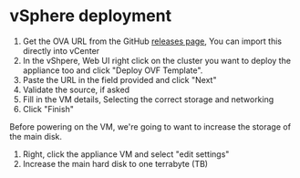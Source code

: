 # vSphere deployment

1. Get the OVA URL from the GitHub [releases page](), You can import this directly into vCenter
1. In the vShpere, Web UI right click on the cluster you want to deploy the appliance too and click "Deploy OVF Template".
1. Paste the URL in the field provided and click "Next"
1. Validate the source, if asked
1. Fill in the VM details, Selecting the correct storage and networking
1. Click "Finish"

Before powering on the VM, we're going to want to increase the storage of the main disk. 

1. Right, click the appliance VM and select "edit settings"
1. Increase the main hard disk to one terrabyte (TB)

